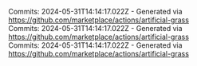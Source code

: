 Commits: 2024-05-31T14:14:17.022Z - Generated via https://github.com/marketplace/actions/artificial-grass
<br>
Commits: 2024-05-31T14:14:17.022Z - Generated via https://github.com/marketplace/actions/artificial-grass
<br>
Commits: 2024-05-31T14:14:17.022Z - Generated via https://github.com/marketplace/actions/artificial-grass
<br>

